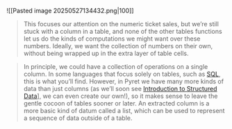 ![[Pasted image 20250527134432.png|100]]

> This focuses our attention on the numeric ticket sales, but we’re still stuck with a column in a table, and none of the other tables functions let us do the kinds of computations we might want over these numbers. Ideally, we want the collection of numbers on their own, without being wrapped up in the extra layer of table cells.

> In principle, we could have a collection of operations on a single column. In some languages that focus solely on tables, such as [SQL](https://en.wikipedia.org/wiki/SQL), this is what you’ll find. However, in Pyret we have many more kinds of data than just columns (as we’ll soon see [Introduction to Structured Data](https://dcic-world.org/2025-02-09/intro-struct-data.html)], we can even create our own!), so it makes sense to leave the gentle cocoon of tables sooner or later. An extracted column is a more basic kind of datum called a list, which can be used to represent a sequence of data outside of a table.


